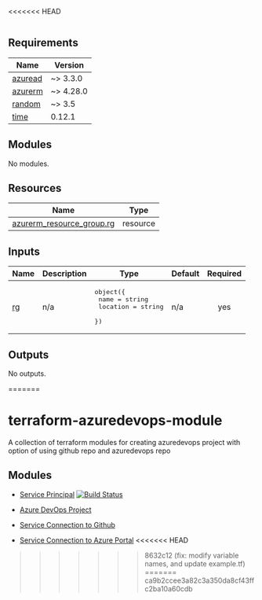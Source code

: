 <<<<<<< HEAD
<!-- BEGIN_TF_DOCS -->


```hcl

``` 

## Requirements

| Name | Version |
|------|---------|
| <a name="requirement_azuread"></a> [azuread](#requirement\_azuread) | ~> 3.3.0 |
| <a name="requirement_azurerm"></a> [azurerm](#requirement\_azurerm) | ~> 4.28.0 |
| <a name="requirement_random"></a> [random](#requirement\_random) | ~> 3.5 |
| <a name="requirement_time"></a> [time](#requirement\_time) | 0.12.1 |

## Modules

No modules.

## Resources

| Name | Type |
|------|------|
| [azurerm_resource_group.rg](https://registry.terraform.io/providers/hashicorp/azurerm/latest/docs/resources/resource_group) | resource |

## Inputs

| Name | Description | Type | Default | Required |
|------|-------------|------|---------|:--------:|
| <a name="input_rg"></a> [rg](#input\_rg) | n/a | <pre>object({<br/>    name     = string<br/>    location = string<br/>  })</pre> | n/a | yes |

## Outputs

No outputs.
<!-- END_TF_DOCS -->
=======
# terraform-azuredevops-module
A collection of terraform modules for creating azuredevops project with option of using github repo and azuredevops repo

## Modules
- [Service Principal](service_principal/)  [![Build Status](https://dev.azure.com/MosesOwaseye/Service%20Principal/_apis/build/status%2FDeploy%20Resources?branchName=main)](https://dev.azure.com/MosesOwaseye/Service%20Principal/_build/latest?definitionId=37&branchName=main)

- [Azure DevOps Project](azuredevops_project/)

- [Service Connection to Github](service_connection_github/)

- [Service Connection to Azure Portal](service_connection_azurerm/)
<<<<<<< HEAD
>>>>>>> 8632c12 (fix: modify variable names, and update example.tf)
=======
>>>>>>> ca9b2ccee3a82c3a350da8cf43ffc2ba10a60cdb
